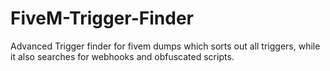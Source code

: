 # FiveM-Trigger-Finder
Advanced Trigger finder for fivem dumps which sorts out all triggers, while it also searches for webhooks and obfuscated scripts.
